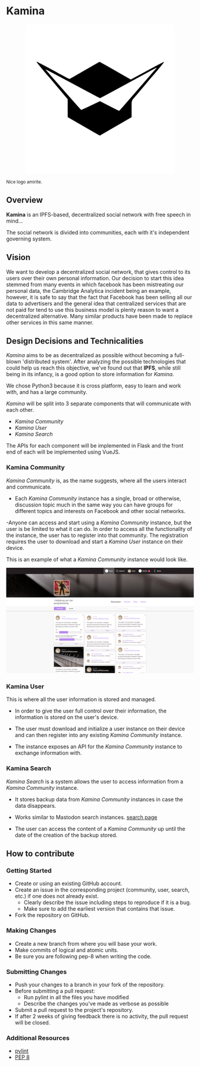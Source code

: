 # Kamina


[](logo/kamina_logo.svg)

[//]: # (This and the logo line are comments for Ziad to uncomment when he edits because)
[//]: # (he likes to see the pretty logo in pycharm when he edits the docs uwu )

<p align="center">
	<img src="logo/kamina_logo.svg" width="400" align="middle"/>
</p>  
<small>Nice logo amirite.</small>

## Overview
**Kamina** is an IPFS-based, decentralized social network with free speech in mind...
 
The social network is divided into communities, each with it's independent governing system.

## Vision
We want to develop a decentralized social network, that gives control to its users over their own personal information.
Our decision to start this idea stemmed from many events in which facebook has been mistreating our personal data, the 
Cambridge Analytica incident being an example, however, it is safe to say that the fact that Facebook has been 
selling all our data to advertisers and the general idea that centralized services that are not paid for tend to use 
this business model is plenty reason to want a decentralized alternative. Many similar products have been made to 
replace other services in this same manner.  


## Design Decisions and Technicalities
*Kamina* aims to be as decentralized as possible without becoming a full-blown 'distributed system'. After 
analyzing the possible technologies that could help us reach this objective, we've found out that **IPFS**, while still 
being in its infancy, is a good option to store information for *Kamina*. 

We chose Python3 because it is cross platform, easy to learn and work with, and has a large community.



*Kamina* will be split into 3 separate components that will communicate with each other. 

- *Kamina Community*
- *Kamina User*
- *Kamina Search*

The APIs for each component will be implemented in Flask and the front end of each will be implemented using VueJS.


### Kamina Community
*Kamina Community* is, as the name suggests, where all the users interact and communicate. 
- Each *Kamina Community* instance has a single, broad or otherwise, discussion topic much in the same way you can have 
groups for different topics and interests on Facebook and other social networks. 

-Anyone can access and start using a *Kamina Community* instance, but the user is be limited to what it can do. In 
order to access all the functionality of the instance, the user has to register into that community. The registration 
requires the user to download and start a *Kamina User* instance on their device.

This is an example of what a *Kamina Community* instance would look like.
   
![community-preview](./img/preview.png)


### Kamina User

This is where all the user information is stored and managed.

- In order to give the user full control over their information, the information is stored on the user's device.

- The user must download and initialize a user instance on their device and can then register into any existing 
*Kamina Community* instance. 

- The instance exposes an API for the *Kamina Community* instance to exchange information with.

### Kamina Search

*Kamina Search* is a system allows the user to access information from a *Kamina Community* instance.

- It stores backup data from *Kamina Community* instances in case the data disappears. 

- Works similar to Mastodon search instances. [search page](https://instances.social/list#lang=&allowed=&prohibited=&users=)

- The user can access the content of a *Kamina Community* up until the date of the creation of the backup stored. 


## How to contribute


### Getting Started
* Create or using an existing GitHub account. 
* Create an issue in the corresponding project (community, user, search, etc.) if one does not already exist.
	- Clearly describe the issue including steps to reproduce if it is a bug.
	- Make sure to add the earliest version that contains that issue.
* Fork the repository on GitHub.

### Making Changes
* Create a new branch from where you will base your work.
* Make commits of logical and atomic units.
* Be sure you are following pep-8 when writing the code.

### Submitting Changes
* Push your changes to a branch in your fork of the repository.
* Before submitting a pull request:
	- Run pylint in all the files you have modified
	- Describe the changes you've made as verbose as possible
* Submit a pull request to the project's repository.
* If after 2 weeks of giving feedback there is no activity, the pull request will be closed.

### Additional Resources
* [pylint](https://www.pylint.org/)
* [PEP 8](https://www.python.org/dev/peps/pep-0008/)
